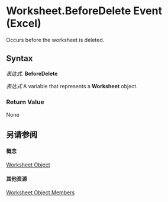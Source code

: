 
# Worksheet.BeforeDelete Event (Excel)

Occurs before the worksheet is deleted.


## Syntax

 _表达式_. **BeforeDelete**

 _表达式_ A variable that represents a **Worksheet** object.


### Return Value

None


## 另请参阅


#### 概念


[Worksheet Object](182b705e-854a-81cc-a4b0-59b942de55ae.md)
#### 其他资源


[Worksheet Object Members](http://msdn.microsoft.com/library/f8c1afea-1a1c-f5e4-37e3-52c434c8c157%28Office.15%29.aspx)